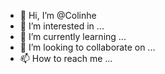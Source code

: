 - 👋 Hi, I’m @Colinhe
- 👀 I’m interested in ...
- 🌱 I’m currently learning ...
- 💞️ I’m looking to collaborate on ...
- 📫 How to reach me ...

<!---
Colinhe/Colinhe is a ✨ special ✨ repository because its `README.md` (this file) appears on your GitHub profile.
You can click the Preview link to take a look at your changes.
--->
